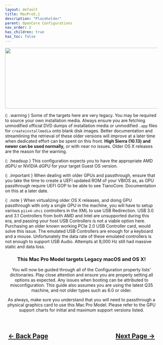 ```yaml
---
layout: default
title: MacPro5,1
description: "Placeholder"
parent: OpenCore Configurations
nav_order: 2
has_children: true
has_toc: false
---
```


<style>
  .navigation-container {
    display: flex;
    justify-content: space-between;
    align-items: center;
    width: 100%;
  }
  
  .nav-button {
    margin: 10px;
  }
  
</style>

<p align="center">
  <img width="650" height="200" src="../../../../assets/Headers/Header-MP51.png">
</p>

{: .warning }
Some of the targets here are very legacy. You may be required to source your own installation media. Always ensure you are fetching unmodified official DVD dumps of installation media or unmodified <code>.app</code> files for <code>createinstallmedia</code> onto blank disk images. Better documentation and streamlining the retrieval of these older versions will improve at a later time when dedicated effort can be spent on this front. <b>High Sierra (10.13) and newer can be used normally,</b> or with near no issues. Older OS X releases are the reason for the warning.

{: .headsup }
This configuration expects you to have the appropriate AMD dGPU or NVIDIA dGPU for your target Guest OS version. 

{: .important }
When dealing with older GPUs and passthrough, ensure that you take the time to create a UEFI updated ROM of your VBIOS as, as GPU passthrough require UEFI GOP to be able to see TianoCore. Documentation on this at a later date.

{: .note }
When virtualizing older OS X releases, and doing GPU passthrough with only a single GPU in the machine, you will have to setup various <code>piix4-uhci</code> controllers in the XML to use USB Redirection. USB 3.0 and 3.1 Controllers from both AMD and Intel are unsupported during this era, and passing your host USB Controllers is not a viable option here. Purchasing an older known working PCIe 2.0 USB Controller card, would solve this issue. The emulated USB Controllers are enough for a keyboard and a mouse. Unfortunately the data rate of these emulated controllers is not enough to support USB Audio. Attempts at 8,000 Hz still had massive static and data loss.

<h3 align="center">This Mac Pro Model targets Legacy macOS and OS X!</h3>

<p align="center">You will now be guided through all of the Configuration property lists' dictionaries. Play close attention and ensure you are properly setting all options as expected. Any issues when booting can be attributed to misconfiguration. This guide also assumes you are using the latest Q35 machine, and not older types such as 6.0 or older.</p>

<p align="center">As always, make sure you understand that you will need to passthrough a physical graphics card to use this Mac Pro Model. Please refer to the GPU support charts for initial and maximum support versions listed.</p>

<h2 align="center">
  <br>
  <div class="navigation-container">
    <a class="nav-button" href="../../index">&larr; Back Page</a>
    <a class="nav-button" href="../00-Introduction">Next Page &rarr;</a>
  </div>
  <br>
</h2>

